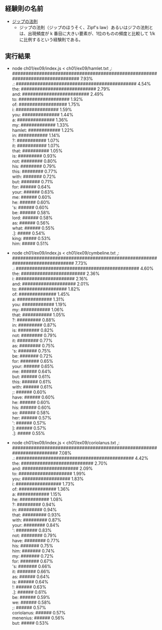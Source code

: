 ## 経験則の名前

- [ジップの法則](https://ja.wikipedia.org/wiki/%E3%82%B8%E3%83%83%E3%83%97%E3%81%AE%E6%B3%95%E5%89%87)
  - ジップの法則（ジップのほうそく、Zipf's law）あるいはジフの法則とは、出現頻度が k 番目に大きい要素が、1位のものの頻度と比較して 1/kに比例するという経験則である。

## 実行結果

- node ch01/ex09/index.js < ch01/ex09/hamlet.txt
  ,: ############################################################################### 7.93%  
  .: ############################################# 4.54%  
  the: ############################ 2.79%  
  and: ######################### 2.49%  
  to: ################### 1.92%  
  of: ################## 1.75%  
  i: ################ 1.59%  
  you: ############## 1.44%  
  a: ############## 1.36%  
  my: ############# 1.33%  
  hamlet: ############ 1.22%  
  in: ########### 1.14%  
  ?: ########### 1.07%  
  it: ########### 1.07%  
  that: ########## 1.05%  
  is: ######### 0.93%  
  not: ######## 0.80%  
  his: ######## 0.79%  
  this: ######## 0.77%  
  with: ####### 0.72%  
  but: ####### 0.71%  
  for: ###### 0.64%  
  your: ###### 0.63%  
  me: ###### 0.60%  
  he: ###### 0.60%  
  's: ###### 0.60%  
  be: ###### 0.58%  
  lord: ###### 0.58%  
  as: ###### 0.56%  
  what: ###### 0.55%  
  .]: ##### 0.54%  
  king: ##### 0.53%  
  him: ##### 0.51%

- node ch01/ex09/index.js < ch01/ex09/cymbeline.txt
  ,: ############################################################################# 7.73%  
  .: ############################################## 4.60%  
  the: ######################## 2.36%  
  i: ###################### 2.16%  
  and: #################### 2.01%  
  to: ################## 1.82%  
  of: ############## 1.45%  
  a: ############# 1.31%  
  you: ############ 1.19%  
  my: ########### 1.06%  
  that: ########### 1.05%  
  ?: ######### 0.88%  
  in: ######### 0.87%  
  is: ######## 0.82%  
  not: ######## 0.79%  
  it: ######## 0.77%  
  as: ######## 0.75%  
  's: ####### 0.75%  
  be: ####### 0.72%  
  for: ####### 0.65%  
  your: ###### 0.65%  
  me: ###### 0.64%  
  but: ###### 0.61%  
  this: ###### 0.61%  
  with: ###### 0.61%  
  ;: ###### 0.60%  
  have: ###### 0.60%  
  he: ###### 0.60%  
  his: ###### 0.60%  
  so: ###### 0.58%  
  her: ###### 0.57%  
  ': ###### 0.57%  
  ]: ###### 0.57%  
  .]: ##### 0.55%

- node ch01/ex09/index.js < ch01/ex09/coriolanus.txt
  ,: ####################################################################### 7.08%  
  .: ############################################ 4.42%  
  the: ########################### 2.70%  
  and: ##################### 2.09%  
  to: #################### 1.99%  
  you: ################## 1.83%  
  i: ################# 1.73%  
  of: ############## 1.36%  
  a: ############ 1.15%  
  he: ########### 1.08%  
  ?: ######### 0.94%  
  in: ######### 0.94%  
  that: ######### 0.93%  
  with: ######### 0.87%  
  your: ######## 0.84%  
  ': ######## 0.83%  
  not: ######## 0.79%  
  have: ######## 0.77%  
  his: ####### 0.75%  
  him: ####### 0.74%  
  my: ####### 0.72%  
  for: ####### 0.67%  
  's: ####### 0.66%  
  it: ####### 0.66%  
  as: ###### 0.64%  
  is: ###### 0.64%  
  !: ###### 0.63%  
  .]: ###### 0.61%  
  be: ###### 0.59%  
  we: ###### 0.58%  
  ;: ###### 0.57%  
  coriolanus: ###### 0.57%  
  menenius: ###### 0.56%  
  but: ##### 0.53%
